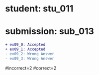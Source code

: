 # student: stu_011
# submission: sub_013

```diff
+ ex09_0: Accepted
+ ex09_1: Accepted
- ex09_2: Wrong Answer
- ex09_3: Wrong Answer
```
#incorrect=2
#correct=2
